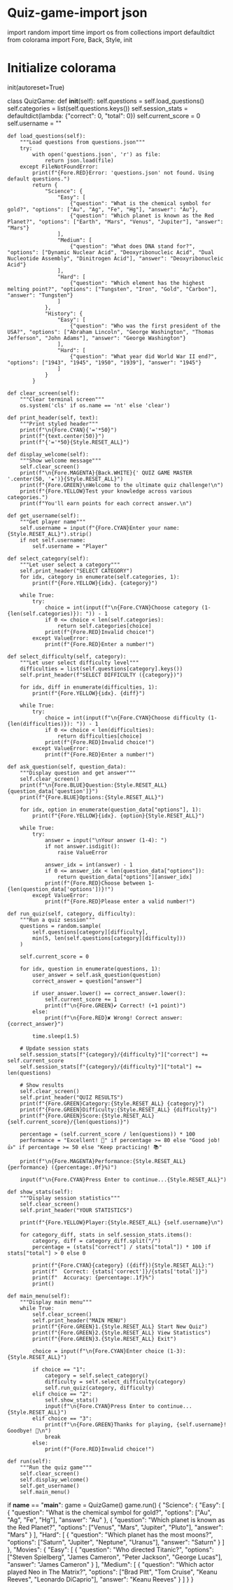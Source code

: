 # Quiz-game-import json
import random
import time
import os
from collections import defaultdict
from colorama import Fore, Back, Style, init

# Initialize colorama
init(autoreset=True)

class QuizGame:
    def __init__(self):
        self.questions = self.load_questions()
        self.categories = list(self.questions.keys())
        self.session_stats = defaultdict(lambda: {"correct": 0, "total": 0})
        self.current_score = 0
        self.username = ""
        
    def load_questions(self):
        """Load questions from questions.json"""
        try:
            with open('questions.json', 'r') as file:
                return json.load(file)
        except FileNotFoundError:
            print(f"{Fore.RED}Error: 'questions.json' not found. Using default questions.")
            return {
                "Science": {
                    "Easy": [
                        {"question": "What is the chemical symbol for gold?", "options": ["Au", "Ag", "Fe", "Hg"], "answer": "Au"},
                        {"question": "Which planet is known as the Red Planet?", "options": ["Earth", "Mars", "Venus", "Jupiter"], "answer": "Mars"}
                    ],
                    "Medium": [
                        {"question": "What does DNA stand for?", "options": ["Dynamic Nuclear Acid", "Deoxyribonucleic Acid", "Dual Nucleotide Assembly", "Dinitrogen Acid"], "answer": "Deoxyribonucleic Acid"}
                    ],
                    "Hard": [
                        {"question": "Which element has the highest melting point?", "options": ["Tungsten", "Iron", "Gold", "Carbon"], "answer": "Tungsten"}
                    ]
                },
                "History": {
                    "Easy": [
                        {"question": "Who was the first president of the USA?", "options": ["Abraham Lincoln", "George Washington", "Thomas Jefferson", "John Adams"], "answer": "George Washington"}
                    ],
                    "Hard": [
                        {"question": "What year did World War II end?", "options": ["1943", "1945", "1950", "1939"], "answer": "1945"}
                    ]
                }
            }

    def clear_screen(self):
        """Clear terminal screen"""
        os.system('cls' if os.name == 'nt' else 'clear')

    def print_header(self, text):
        """Print styled header"""
        print(f"\n{Fore.CYAN}{'='*50}")
        print(f"{text.center(50)}")
        print(f"{'='*50}{Style.RESET_ALL}")

    def display_welcome(self):
        """Show welcome message"""
        self.clear_screen()
        print(f"\n{Fore.MAGENTA}{Back.WHITE}{' QUIZ GAME MASTER '.center(50, '★')}{Style.RESET_ALL}")
        print(f"{Fore.GREEN}\nWelcome to the ultimate quiz challenge!\n")
        print(f"{Fore.YELLOW}Test your knowledge across various categories.")
        print(f"You'll earn points for each correct answer.\n")

    def get_username(self):
        """Get player name"""
        self.username = input(f"{Fore.CYAN}Enter your name: {Style.RESET_ALL}").strip()
        if not self.username:
            self.username = "Player"

    def select_category(self):
        """Let user select a category"""
        self.print_header("SELECT CATEGORY")
        for idx, category in enumerate(self.categories, 1):
            print(f"{Fore.YELLOW}{idx}. {category}")
        
        while True:
            try:
                choice = int(input(f"\n{Fore.CYAN}Choose category (1-{len(self.categories)}): ")) - 1
                if 0 <= choice < len(self.categories):
                    return self.categories[choice]
                print(f"{Fore.RED}Invalid choice!")
            except ValueError:
                print(f"{Fore.RED}Enter a number!")

    def select_difficulty(self, category):
        """Let user select difficulty level"""
        difficulties = list(self.questions[category].keys())
        self.print_header(f"SELECT DIFFICULTY ({category})")
        
        for idx, diff in enumerate(difficulties, 1):
            print(f"{Fore.YELLOW}{idx}. {diff}")
        
        while True:
            try:
                choice = int(input(f"\n{Fore.CYAN}Choose difficulty (1-{len(difficulties)}): ")) - 1
                if 0 <= choice < len(difficulties):
                    return difficulties[choice]
                print(f"{Fore.RED}Invalid choice!")
            except ValueError:
                print(f"{Fore.RED}Enter a number!")

    def ask_question(self, question_data):
        """Display question and get answer"""
        self.clear_screen()
        print(f"\n{Fore.BLUE}Question:{Style.RESET_ALL} {question_data['question']}")
        print(f"{Fore.BLUE}Options:{Style.RESET_ALL}")
        
        for idx, option in enumerate(question_data["options"], 1):
            print(f"{Fore.YELLOW}{idx}. {option}{Style.RESET_ALL}")
        
        while True:
            try:
                answer = input("\nYour answer (1-4): ")
                if not answer.isdigit():
                    raise ValueError
                
                answer_idx = int(answer) - 1
                if 0 <= answer_idx < len(question_data["options"]):
                    return question_data["options"][answer_idx]
                print(f"{Fore.RED}Choose between 1-{len(question_data['options'])}!")
            except ValueError:
                print(f"{Fore.RED}Please enter a valid number!")

    def run_quiz(self, category, difficulty):
        """Run a quiz session"""
        questions = random.sample(
            self.questions[category][difficulty],
            min(5, len(self.questions[category][difficulty]))
        )
        
        self.current_score = 0
        
        for idx, question in enumerate(questions, 1):
            user_answer = self.ask_question(question)
            correct_answer = question["answer"]
            
            if user_answer.lower() == correct_answer.lower():
                self.current_score += 1
                print(f"\n{Fore.GREEN}✔ Correct! (+1 point)")
            else:
                print(f"\n{Fore.RED}✘ Wrong! Correct answer: {correct_answer}")
            
            time.sleep(1.5)
        
        # Update session stats
        self.session_stats[f"{category}/{difficulty}"]["correct"] += self.current_score
        self.session_stats[f"{category}/{difficulty}"]["total"] += len(questions)
        
        # Show results
        self.clear_screen()
        self.print_header("QUIZ RESULTS")
        print(f"{Fore.GREEN}Category:{Style.RESET_ALL} {category}")
        print(f"{Fore.GREEN}Difficulty:{Style.RESET_ALL} {difficulty}")
        print(f"{Fore.GREEN}Score:{Style.RESET_ALL} {self.current_score}/{len(questions)}")
        
        percentage = (self.current_score / len(questions)) * 100
        performance = "Excellent! 🎯" if percentage >= 80 else "Good job! 👍" if percentage >= 50 else "Keep practicing! 📚"
        
        print(f"\n{Fore.MAGENTA}Performance:{Style.RESET_ALL} {performance} ({percentage:.0f}%)")
        
        input(f"\n{Fore.CYAN}Press Enter to continue...{Style.RESET_ALL}")

    def show_stats(self):
        """Display session statistics"""
        self.clear_screen()
        self.print_header("YOUR STATISTICS")
        
        print(f"{Fore.YELLOW}Player:{Style.RESET_ALL} {self.username}\n")
        
        for category_diff, stats in self.session_stats.items():
            category, diff = category_diff.split("/")
            percentage = (stats["correct"] / stats["total"]) * 100 if stats["total"] > 0 else 0
            
            print(f"{Fore.CYAN}{category} ({diff}){Style.RESET_ALL}:")
            print(f"  Correct: {stats['correct']}/{stats['total']}")
            print(f"  Accuracy: {percentage:.1f}%")
            print()

    def main_menu(self):
        """Display main menu"""
        while True:
            self.clear_screen()
            self.print_header("MAIN MENU")
            print(f"{Fore.GREEN}1.{Style.RESET_ALL} Start New Quiz")
            print(f"{Fore.GREEN}2.{Style.RESET_ALL} View Statistics")
            print(f"{Fore.GREEN}3.{Style.RESET_ALL} Exit")
            
            choice = input(f"\n{Fore.CYAN}Enter choice (1-3): {Style.RESET_ALL}")
            
            if choice == "1":
                category = self.select_category()
                difficulty = self.select_difficulty(category)
                self.run_quiz(category, difficulty)
            elif choice == "2":
                self.show_stats()
                input(f"\n{Fore.CYAN}Press Enter to continue...{Style.RESET_ALL}")
            elif choice == "3":
                print(f"\n{Fore.GREEN}Thanks for playing, {self.username}! Goodbye! 👋\n")
                break
            else:
                print(f"{Fore.RED}Invalid choice!")

    def run(self):
        """Run the quiz game"""
        self.clear_screen()
        self.display_welcome()
        self.get_username()
        self.main_menu()

if __name__ == "__main__":
    game = QuizGame()
    game.run()
{
    "Science": {
        "Easy": [
            {
                "question": "What is the chemical symbol for gold?",
                "options": ["Au", "Ag", "Fe", "Hg"],
                "answer": "Au"
            },
            {
                "question": "Which planet is known as the Red Planet?",
                "options": ["Venus", "Mars", "Jupiter", "Pluto"],
                "answer": "Mars"
            }
        ],
        "Hard": [
            {
                "question": "Which planet has the most moons?",
                "options": ["Saturn", "Jupiter", "Neptune", "Uranus"],
                "answer": "Saturn"
            }
        ]
    },
    "Movies": {
        "Easy": [
            {
                "question": "Who directed Titanic?",
                "options": ["Steven Spielberg", "James Cameron", "Peter Jackson", "George Lucas"],
                "answer": "James Cameron"
            }
        ],
        "Medium": [
            {
                "question": "Which actor played Neo in The Matrix?",
                "options": ["Brad Pitt", "Tom Cruise", "Keanu Reeves", "Leonardo DiCaprio"],
                "answer": "Keanu Reeves"
            }
        ]
    }
}
